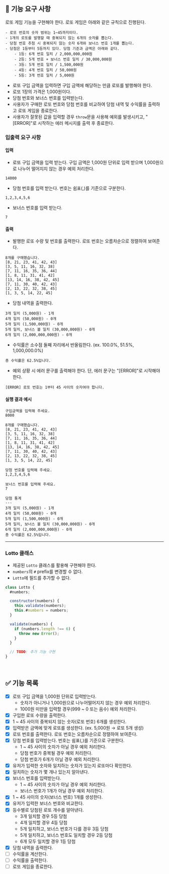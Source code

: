 ## 🚀 기능 요구 사항

로또 게임 기능을 구현해야 한다. 로또 게임은 아래와 같은 규칙으로 진행된다.

```
- 로또 번호의 숫자 범위는 1~45까지이다.
- 1개의 로또를 발행할 때 중복되지 않는 6개의 숫자를 뽑는다.
- 당첨 번호 추첨 시 중복되지 않는 숫자 6개와 보너스 번호 1개를 뽑는다.
- 당첨은 1등부터 5등까지 있다. 당첨 기준과 금액은 아래와 같다.
    - 1등: 6개 번호 일치 / 2,000,000,000원
    - 2등: 5개 번호 + 보너스 번호 일치 / 30,000,000원
    - 3등: 5개 번호 일치 / 1,500,000원
    - 4등: 4개 번호 일치 / 50,000원
    - 5등: 3개 번호 일치 / 5,000원
```

- 로또 구입 금액을 입력하면 구입 금액에 해당하는 만큼 로또를 발행해야 한다.
- 로또 1장의 가격은 1,000원이다.
- 당첨 번호와 보너스 번호를 입력받는다.
- 사용자가 구매한 로또 번호와 당첨 번호를 비교하여 당첨 내역 및 수익률을 출력하고 로또 게임을 종료한다.
- 사용자가 잘못된 값을 입력할 경우 `throw`문을 사용해 예외를 발생시키고, "[ERROR]"로 시작하는 에러 메시지를 출력 후 종료한다.

### 입출력 요구 사항

#### 입력

- 로또 구입 금액을 입력 받는다. 구입 금액은 1,000원 단위로 입력 받으며 1,000원으로 나누어 떨어지지 않는 경우 예외 처리한다.

```
14000
```

- 당첨 번호를 입력 받는다. 번호는 쉼표(,)를 기준으로 구분한다.

```
1,2,3,4,5,6
```

- 보너스 번호를 입력 받는다.

```
7
```

#### 출력

- 발행한 로또 수량 및 번호를 출력한다. 로또 번호는 오름차순으로 정렬하여 보여준다.

```
8개를 구매했습니다.
[8, 21, 23, 41, 42, 43]
[3, 5, 11, 16, 32, 38]
[7, 11, 16, 35, 36, 44]
[1, 8, 11, 31, 41, 42]
[13, 14, 16, 38, 42, 45]
[7, 11, 30, 40, 42, 43]
[2, 13, 22, 32, 38, 45]
[1, 3, 5, 14, 22, 45]
```

- 당첨 내역을 출력한다.

```
3개 일치 (5,000원) - 1개
4개 일치 (50,000원) - 0개
5개 일치 (1,500,000원) - 0개
5개 일치, 보너스 볼 일치 (30,000,000원) - 0개
6개 일치 (2,000,000,000원) - 0개
```

- 수익률은 소수점 둘째 자리에서 반올림한다. (ex. 100.0%, 51.5%, 1,000,000.0%)

```
총 수익률은 62.5%입니다.
```

- 예외 상황 시 에러 문구를 출력해야 한다. 단, 에러 문구는 "[ERROR]"로 시작해야 한다.

```
[ERROR] 로또 번호는 1부터 45 사이의 숫자여야 합니다.
```

#### 실행 결과 예시

```
구입금액을 입력해 주세요.
8000

8개를 구매했습니다.
[8, 21, 23, 41, 42, 43]
[3, 5, 11, 16, 32, 38]
[7, 11, 16, 35, 36, 44]
[1, 8, 11, 31, 41, 42]
[13, 14, 16, 38, 42, 45]
[7, 11, 30, 40, 42, 43]
[2, 13, 22, 32, 38, 45]
[1, 3, 5, 14, 22, 45]

당첨 번호를 입력해 주세요.
1,2,3,4,5,6

보너스 번호를 입력해 주세요.
7

당첨 통계
---
3개 일치 (5,000원) - 1개
4개 일치 (50,000원) - 0개
5개 일치 (1,500,000원) - 0개
5개 일치, 보너스 볼 일치 (30,000,000원) - 0개
6개 일치 (2,000,000,000원) - 0개
총 수익률은 62.5%입니다.
```

---

### Lotto 클래스

- 제공된 `Lotto` 클래스를 활용해 구현해야 한다.
- `numbers`의 `#` prefix를 변경할 수 없다.
- `Lotto`에 필드를 추가할 수 없다.

```javascript
class Lotto {
  #numbers;

  constructor(numbers) {
    this.validate(numbers);
    this.#numbers = numbers;
  }

  validate(numbers) {
    if (numbers.length !== 6) {
      throw new Error();
    }
  }

  // TODO: 추가 기능 구현
}
```

<br>

## ✅ 기능 목록

- [x] 로또 구입 금액을 1,000원 단위로 입력받는다.
  - 숫자가 아니거나 1,000원으로 나누어떨어지지 않는 경우 예외 처리한다.
  - 1000원 미만을 입력할 경우(999 ~ 0 또는 음수) 예외 처리한다.
- [x] 구입한 로또 수량을 출력한다.
- [x] 1 ~ 45 사이의 중복되지 않는 숫자(로또 번호) 6개를 생성한다.
- [x] 입력받은 금액에 맞게 로또를 생성한다. (ex. 5,000원 → 로또 5개 생성)
- [x] 로또 번호를 출력한다. 로또 번호는 오름차순으로 정렬하여 보여준다.
- [x] 당첨 번호를 입력받는다. 번호는 쉼표(,)를 기준으로 구분한다.
  - 1 ~ 45 사이의 숫자가 아닐 경우 예외 처리한다.
  - 당첨 번호가 중복될 경우 예외 처리한다.
  - 당첨 번호가 6개가 아닐 경우 예외 처리한다.
- [x] 유저가 입력한 숫자와 일치하는 숫자가 있는지 로또마다 확인한다.
- [x] 일치하는 숫자가 몇 개나 있는지 알아낸다.
- [x] 보너스 번호를 입력받는다.
  - 1 ~ 45 사이의 숫자가 아닐 경우 예외 처리한다.
  - 보너스 번호가 1개가 아닐 경우 예외 처리한다.
- [x] 1 ~ 45 사이의 숫자(보너스 번호) 1개를 생성한다.
- [x] 유저가 입력한 보너스 번호와 비교한다.
- [x] 등수별로 당첨된 로또 개수를 알아낸다.
  - 3개 일치할 경우 5등 당첨
  - 4개 일치할 경우 4등 당첨
  - 5개 일치하고, 보너스 번호가 다를 경우 3등 당첨
  - 5개 일치하고, 보너스 번호도 일치할 경우 2등 당첨
  - 6개 모두 일치할 경우 1등 당첨
- [x] 당첨 내역을 출력한다.
- [ ] 수익률을 계산한다.
- [ ] 수익률을 출력한다.
- [ ] 로또 게임을 종료한다.
